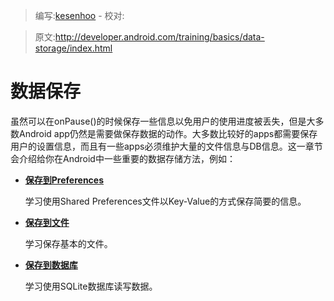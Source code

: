 > 编写:[kesenhoo](https://github.com/kesenhoo) - 校对:

> 原文:<http://developer.android.com/training/basics/data-storage/index.html>

# 数据保存

虽然可以在onPause()的时候保存一些信息以免用户的使用进度被丢失，但是大多数Android app仍然是需要做保存数据的动作。大多数比较好的apps都需要保存用户的设置信息，而且有一些apps必须维护大量的文件信息与DB信息。这一章节会介绍给你在Android中一些重要的数据存储方法，例如：

* [**保存到Preferences**](shared-preference.html)

  学习使用Shared Preferences文件以Key-Value的方式保存简要的信息。


* [**保存到文件**](files.html)

  学习保存基本的文件。


* [**保存到数据库**](database.html)

  学习使用SQLite数据库读写数据。
